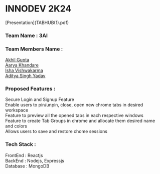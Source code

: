 <h1>INNODEV 2K24</h1>
[Presentation](TABHUB(1).pdf)
<h3>Team Name : 3AI</h3>
<h3>Team Members Name : </h3>

[Akhil Gupta](https://github.com/akhil1g)
<br>
[Aarya Khandare](https://github.com/aaryak4554)
<br>
[Isha Vishwakarma](https://github.com/ishavishwakarma29)
<br>
[Aditya Singh Yadav](https://github.com/aditya-mnnit)
<br>
<h3>
  Proposed Features : 
</h3>
Secure Login and Signup Feature<br>
Enable users to pin/unpin, close, open new chrome tabs in desired workspace<br>
Feature to preview all the opened tabs in each respective windows<br>
Feature to create Tab Groups in chrome and allocate them desired name and colors<br>
Allows users to save and restore chome sessions<br>

<h3>
  Tech Stack : 
</h3>
FrontEnd : Reactjs<br>
BackEnd : Nodejs, Expressjs <br>
Database : MongoDB
<br>
